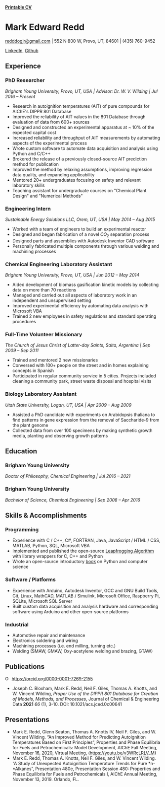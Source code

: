 [**Printable CV**](/media/Mark_Redd_Resume_Printable.pdf)

# Mark Edward Redd

<redddogjr@gmail.com> | 552 N 800 W, Provo, UT, 84601 | (435) 760-9452

[LinkedIn](https://www.linkedin.com/in/mark-redd-53878880/), [Github](https://github.com/flythereddflagg)

## Experience

### PhD Researcher

  *Brigham Young University, Provo, UT, USA | Advisor: Dr. W. V. Wilding | Jul 2016 – Present*

- Research in autoignition temperatures (AIT) of pure compounds for AIChE's DIPPR 801 Database
- Improved the reliability of AIT values in the 801 Database through evaluation of data from 600+ sources
- Designed and constructed an experimental apparatus at ~ 10% of the expected capital cost 
- Increased reliability and throughput of AIT measurements by automating aspects of the experimental process
- Wrote custom software to automate data acquisition and analysis using Python and C/C++
- Brokered the release of a previously closed-source AIT prediction method for publication
- Improved the method by relaxing assumptions, improving regression data quality, and expanding applicability
- Mentored 20+ undergraduates focusing on safety and relevant laboratory skills
- Teaching assistant for undergraduate courses on "Chemical Plant Design" and "Numerical Methods"

### Engineering Intern

 *Sustainable Energy Solutions LLC, Orem, UT, USA | May 2014 – Aug 2015*

  - Worked with a team of engineers to build an experimental reactor
  - Designed and began fabrication of a novel $CO_2$​ separation process
  - Designed parts and assemblies with Autodesk Inventor CAD software
  - Personally fabricated multiple components through various welding and machining processes

### Chemical Engineering Laboratory Assistant

*Brigham Young University, Provo, UT, USA |  Jun 2012 – May 2014*

  - Aided development of biomass gasification kinetic models by collecting data on more than 70 reactions
  - Managed and carried out all aspects of laboratory work in an independent and unsupervised setting
  - Improved experimental efficiency by automating data analysis with Microsoft VBA
  - Trained 2 new employees in safety regulations and standard operating procedures

### Full-Time Volunteer Missionary

  *The Church of Jesus Christ of Latter-day Saints, Salta, Argentina | Sep 2009 – Sep 2011*

  - Trained and mentored 2 new missionaries
  - Conversed with 100+ people on the street and in homes explaining concepts in Spanish
  - Participated in regular community service in 5 cities. Projects included cleaning a community park, street waste disposal and hospital visits

### Biology Laboratory Assistant

  *Utah State University, Logan, UT, USA | Apr 2009 – Aug 2009*

  - Assisted a PhD candidate with experiments on Arabidopsis thaliana to find patterns in gene expression from the removal of Saccharide-9 from the plant genome
  - Collected data from over 100 specimens by making synthetic growth media, planting and observing growth patterns

## Education

### Brigham Young University

*Doctor of Philosophy, Chemical Engineering | Jul 2016 – 2021*

### Brigham Young University

*Bachelor of Science, Chemical Engineering | Sep 2008 – Apr 2016*

## Skills & Accomplishments

### Programming

- Experience with C / C++, C#, FORTRAN, Java, JavaScript / HTML / CSS, MATLAB, Python, SQL, Microsoft VBA
- Implemented and published the open-source [Leapfrogging Algorithm](https://github.com/flythereddflagg/lpfgopt) with library wrappers for C, C++ and Python
- Wrote an open-source introductory [book](https://flythereddflagg.github.io/python_book/site/index.html) on Python and computer science

### Software / Platforms

- Experience with Arduino, Autodesk Inventor, GCC and GNU Build Tools, Git, Linux, MathCAD, MATLAB / Simulink, Microsoft Office, Raspberry Pi, SQLite, Microsoft SQL Server
- Built custom data acquisition and analysis hardware and corresponding software using Arduino and other open-source platforms

### Industrial

- Automotive repair and maintenance
- Electronics soldering and wiring
- Machining processes (i.e. end milling, turning etc.)
- Welding (SMAW, GMAW, Oxy-acetylene welding and brazing, GTAW)

## Publications

<div itemscope itemtype="https://schema.org/Person"><a itemprop="sameAs" content="https://orcid.org/0000-0001-7269-2155" href="https://orcid.org/0000-0001-7269-2155" target="orcid.widget" rel="me noopener noreferrer" style="vertical-align:top;"><img src="https://orcid.org/sites/default/files/images/orcid_16x16.png" style="width:1em;margin-right:.5em;" alt="ORCID iD icon">https://orcid.org/0000-0001-7269-2155</a></div>

- Joseph C. Bloxham, Mark E. Redd, Neil F. Giles, Thomas A. Knotts, and W. Vincent Wilding, *Proper Use of the DIPPR 801 Database for Creation of Models, Methods, and Processes*, Journal of Chemical & Engineering Data **2021** *66* (1), 3-10. DOI: 10.1021/acs.jced.0c00641

## Presentations

- Mark E. Redd, Glenn Seaton, Thomas A. Knotts IV, Neil F. Giles, and W. Vincent Wilding. “An Improved Method for Predicting Autoignition Temperatures Based on First Principles”, Properties and Phase Equilibria for Fuels and Petrochemicals: Model Development, AIChE Fall Meeting, November 16, 2020, Virtual Meeting, (https://youtu.be/v3WRcLRLV_M)
- Mark E. Redd, Thomas A. Knotts, Neil F. Giles, and W. Vincent Wilding. “A Study of Unexpected Autoignition Temperature Trends for Pure *n-*Alkanes”, Presentation 480e, Presentation Session 480: Properties and Phase Equilibria for Fuels and Petrochemicals I, AIChE Annual Meeting, November 13, 2019. Orlando, FL.

